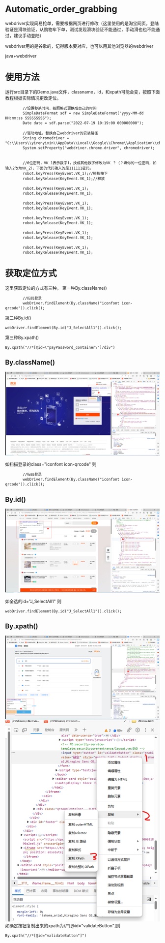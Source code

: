 # Automatic_order_grabbing
webdriver实现简易抢单，需要根据网页进行修改（这里使用的是淘宝网页，登陆验证是滑块验证，从购物车下单，测试发现滑块验证不能通过，手动滑也也不能通过，建议手动登陆）

webdriver用的是谷歌的，记得版本要对应，也可以用其他浏览器的webdriver

java+webdriver

# 使用方法

运行src目录下的Demo.java文件，classname，id，和xpath可能会变，按照下面教程根据实际情况更改定位。


````
        //设置秒杀时间，按照格式更换成自己的时间
        SimpleDateFormat sdf = new SimpleDateFormat("yyyy-MM-dd HH:mm:ss SSSSSSSSS");
        Date date = sdf.parse("2022-07-19 10:19:00 000000000");
        
        //驱动地址，替换自己webdriver的安装路径
        String chromedriver = "C:\\Users\\yirenyixin\\AppData\\Local\\Google\\Chrome\\Application\\chromedriver.exe";
        System.setProperty("webdriver.chrome.driver", chromedriver);
        
        
        //6位密码，VK_1表示数字1，换成其他数字修改为VK_？（？填你的一位密码，如输入2改为VK_2），下面的代码输入的是111111密码。
        robot.keyPress(KeyEvent.VK_1);//模拟按下
        robot.keyRelease(KeyEvent.VK_1);//释放

        robot.keyPress(KeyEvent.VK_1);
        robot.keyRelease(KeyEvent.VK_1);

        robot.keyPress(KeyEvent.VK_1);
        robot.keyRelease(KeyEvent.VK_1);

        robot.keyPress(KeyEvent.VK_1);
        robot.keyRelease(KeyEvent.VK_1);

        robot.keyPress(KeyEvent.VK_1);
        robot.keyRelease(KeyEvent.VK_1);

        robot.keyPress(KeyEvent.VK_1);
        robot.keyRelease(KeyEvent.VK_1);
````

# 获取定位方式

这里获取定位的方式有三种。
第一种By.className()
````
        //扫码登录
        webDriver.findElement(By.className("iconfont icon-qrcode")).click();
````

第二种By.id()

````
webDriver.findElement(By.id("J_SelectAll1")).click();
````

第三种By.xpath()
````
By.xpath("//*[@id=\"payPassword_container\"]/div")
````


## By.className()
![ByClassName.png](img/ByClassName.png)

如扫描登录的class="iconfont icon-qrcode" 则
````
        //扫码登录
        webDriver.findElement(By.className("iconfont icon-qrcode")).click();
````

## By.id()
![ById.png](img/ById.png)

如全选的id="J_SelectAll1" 则
````
webDriver.findElement(By.id("J_SelectAll1")).click();
````

## By.xpath()
![img/ByXpath_1.png](img/ByXpath_1.png)
![img/ByXpath_2.png](img/ByXpath_2.png)
如确定按钮复制出来的xpath为//*[@id="validateButton"]则
````
By.xpath("//*[@id="validateButton"]")
````